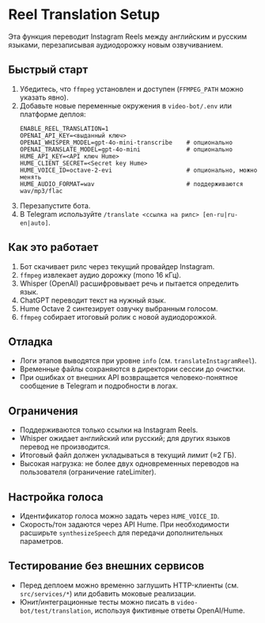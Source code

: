 # Reel Translation Setup

Эта функция переводит Instagram Reels между английским и русским языками, перезаписывая аудиодорожку новым озвучиванием.

## Быстрый старт

1. Убедитесь, что `ffmpeg` установлен и доступен (`FFMPEG_PATH` можно указать явно).
2. Добавьте новые переменные окружения в `video-bot/.env` или платформе деплоя:
   ```env
   ENABLE_REEL_TRANSLATION=1
   OPENAI_API_KEY=<выданный ключ>
   OPENAI_WHISPER_MODEL=gpt-4o-mini-transcribe    # опционально
   OPENAI_TRANSLATE_MODEL=gpt-4o-mini             # опционально
   HUME_API_KEY=<API ключ Hume>
   HUME_CLIENT_SECRET=<Secret key Hume>
   HUME_VOICE_ID=octave-2-evi                     # опционально, можно менять
   HUME_AUDIO_FORMAT=wav                          # поддерживаются wav/mp3/flac
   ```
3. Перезапустите бота.
4. В Telegram используйте `/translate <ссылка на рилс> [en-ru|ru-en|auto]`.

## Как это работает

1. Бот скачивает рилс через текущий провайдер Instagram.
2. `ffmpeg` извлекает аудио дорожку (mono 16 кГц).
3. Whisper (OpenAI) расшифровывает речь и пытается определить язык.
4. ChatGPT переводит текст на нужный язык.
5. Hume Octave 2 синтезирует озвучку выбранным голосом.
6. `ffmpeg` собирает итоговый ролик с новой аудиодорожкой.

## Отладка

- Логи этапов выводятся при уровне `info` (см. `translateInstagramReel`).
- Временные файлы сохраняются в директории сессии до очистки.
- При ошибках от внешних API возвращается человеко-понятное сообщение в Telegram и подробности в логах.

## Ограничения

- Поддерживаются только ссылки на Instagram Reels.
- Whisper ожидает английский или русский; для других языков перевод не производится.
- Итоговый файл должен укладываться в текущий лимит (≈2 ГБ).
- Высокая нагрузка: не более двух одновременных переводов на пользователя (ограничение rateLimiter).

## Настройка голоса

- Идентификатор голоса можно задать через `HUME_VOICE_ID`.
- Скорость/тон задаются через API Hume. При необходимости расширьте `synthesizeSpeech` для передачи дополнительных параметров.

## Тестирование без внешних сервисов

- Перед деплоем можно временно заглушить HTTP-клиенты (см. `src/services/*`) или добавить моковые реализации.
- Юнит/интеграционные тесты можно писать в `video-bot/test/translation`, используя фиктивные ответы OpenAI/Hume.

